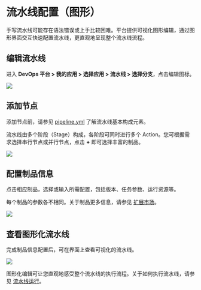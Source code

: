 # 流水线配置（图形）

手写流水线可能存在语法错误或上手比较困难。平台提供可视化图形编辑，通过图形界面交互快速配置流水线，更直观地呈现整个流水线流程。

## 编辑流水线
进入 **DevOps 平台 > 我的应用 > 选择应用 > 流水线 > 选择分支**，点击编辑图标。

![](http://terminus-paas.oss-cn-hangzhou.aliyuncs.com/paas-doc/2022/02/24/dc363e87-fcfc-4287-8390-9d1bf5bd40ed.png)

## 添加节点
添加节点前，请参见 [pipeline.yml](../reference/pipeline.md) 了解流水线基本构成元素。

流水线由多个阶段（Stage）构成，各阶段可同时进行多个 Action。您可根据需求选择串行节点或并行节点，点击 **+** 即可选择丰富的制品。

![](https://terminus-paas.oss-cn-hangzhou.aliyuncs.com/paas-doc/2021/08/23/d8007636-b61a-42b3-9739-65c5d00f6c2f.png)


## 配置制品信息
点击相应制品，选择或输入所需配置，包括版本、任务参数、运行资源等。

每个制品的参数各不相同。关于制品更多信息，请参见 [扩展市场](https://www.erda.cloud/market/pipeline)。

![](https://terminus-paas.oss-cn-hangzhou.aliyuncs.com/paas-doc/2021/08/23/2e8560f3-d383-4d96-898f-ad7166a4bc16.png)

## 查看图形化流水线
完成制品信息配置后，可在界面上查看可视化的流水线。

![](http://terminus-paas.oss-cn-hangzhou.aliyuncs.com/paas-doc/2022/02/24/8645d969-8bb5-4f46-98f6-10d38d614783.png)

图形化编辑可让您直观地感受整个流水线的执行流程。关于如何执行流水线，请参见 [流水线运行](pipeline-execution.md)。

